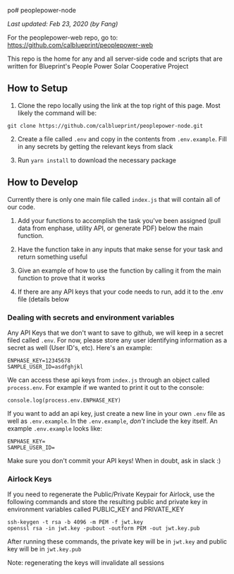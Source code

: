 po# peoplepower-node

_Last updated: Feb 23, 2020 (by Fang)_

For the peoplepower-web repo, go to: https://github.com/calblueprint/peoplepower-web

This repo is the home for any and all server-side code and scripts that are written for Blueprint's People Power Solar Cooperative Project

## How to Setup

1. Clone the repo locally using the link at the top right of this page. Most likely the command will be:

`git clone https://github.com/calblueprint/peoplepower-node.git`

2. Create a file called `.env` and copy in the contents from `.env.example`. Fill in any secrets by getting the relevant keys from slack

3. Run `yarn install` to download the necessary package

## How to Develop

Currently there is only one main file called `index.js` that will contain all of our code.

1. Add your functions to accomplish the task you've been assigned (pull data from enphase, utility API, or generate PDF) below the main function.

2. Have the function take in any inputs that make sense for your task and return something useful

3. Give an example of how to use the function by calling it from the main function to prove that it works

4. If there are any API keys that your code needs to run, add it to the .env file (details below

### Dealing with secrets and environment variables

Any API Keys that we don't want to save to github, we will keep in a secret filed called `.env`. For now, please store any user identifying information as a secret as well (User ID's, etc). Here's an example:

```
ENPHASE_KEY=12345678
SAMPLE_USER_ID=asdfghjkl
```

We can access these api keys from `index.js` through an object called `process.env`. For example if we wanted to print it out to the console:

```
console.log(process.env.ENPHASE_KEY)
```

If you want to add an api key, just create a new line in your own `.env` file as well as `.env.example`. In the `.env.example`, _*don't*_ include the key itself. An example `.env.example` looks like:

```
ENPHASE_KEY=
SAMPLE_USER_ID=
```

Make sure you don't commit your API keys! When in doubt, ask in slack :)

### Airlock Keys

If you need to regenerate the Public/Private Keypair for Airlock, use the following commands and store the resulting public and private key in environment variables called PUBLIC_KEY and PRIVATE_KEY

```
ssh-keygen -t rsa -b 4096 -m PEM -f jwt.key
openssl rsa -in jwt.key -pubout -outform PEM -out jwt.key.pub
```

After running these commands, the private key will be in `jwt.key` and public key will be in `jwt.key.pub`

Note: regenerating the keys will invalidate all sessions
